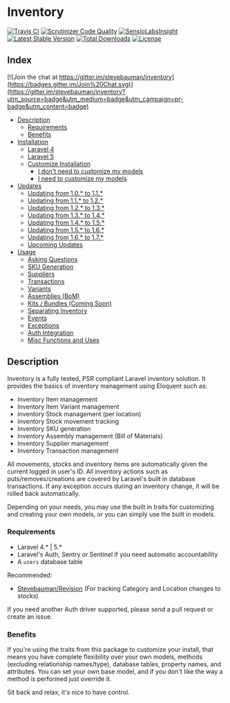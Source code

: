 # Inventory

[![Travis CI](https://img.shields.io/travis/stevebauman/inventory/v1.7.svg?style=flat-square)](https://travis-ci.org/stevebauman/inventory)
[![Scrutinizer Code Quality](https://img.shields.io/scrutinizer/g/stevebauman/inventory.svg?style=flat-square)](https://scrutinizer-ci.com/g/stevebauman/inventory/?branch=master)
[![SensioLabsInsight](https://img.shields.io/sensiolabs/i/69e0abf0-cd74-4d4d-b40c-e943c4a7eea9.svg?style=flat-square)](https://insight.sensiolabs.com/projects/69e0abf0-cd74-4d4d-b40c-e943c4a7eea9)
[![Latest Stable Version](https://img.shields.io/packagist/v/stevebauman/inventory.svg?style=flat-square)](https://packagist.org/packages/stevebauman/inventory)
[![Total Downloads](https://img.shields.io/packagist/dt/stevebauman/inventory.svg?style=flat-square)](https://packagist.org/packages/stevebauman/inventory)
[![License](https://img.shields.io/packagist/l/stevebauman/inventory.svg?style=flat-square)](https://packagist.org/packages/stevebauman/inventory)

## Index

[![Join the chat at https://gitter.im/stevebauman/inventory](https://badges.gitter.im/Join%20Chat.svg)](https://gitter.im/stevebauman/inventory?utm_source=badge&utm_medium=badge&utm_campaign=pr-badge&utm_content=badge)

<ul>
    <li>
        <a href="#description">Description</a>
        <ul>
            <li><a href="#requirements">Requirements</a></li>
            <li><a href="#benefits">Benefits</a></li>
        </ul>
    </li>
    <li>
        <a href="docs/INSTALLATION.md">Installation</a>
        <ul>
            <li><a href="docs/INSTALLATION.md#installation-laravel-4">Laravel 4</a></li>
            <li><a href="docs/INSTALLATION.md#installation-laravel-5">Laravel 5</a></li>
            <li>
                <a href="docs/INSTALLATION.md#customize-installation">Customize Installation</a>
                <ul>
                    <li><a href="docs/INSTALLATION.md#i-dont-need-to-customize-my-models">I don't need to customize my models</a></li>
                    <li><a href="docs/INSTALLATION.md#i-want-to-customize-my-models">I need to customize my models</a></li>
                </ul>
            </li>
        </ul>
    </li>
    <li>
        <a href="docs/UPDATES.md">Updates</a>
        <ul>
            <li><a href="docs/UPDATES.md#updating-from-10-to-11">Updating from 1.0.* to 1.1.*</a></li>
            <li><a href="docs/UPDATES.md#updating-from-11-to-12">Updating from 1.1.* to 1.2.*</a></li>
            <li><a href="docs/UPDATES.md#updating-from-12-to-13">Updating from 1.2.* to 1.3.*</a></li>
            <li><a href="docs/UPDATES.md#updating-from-13-to-14">Updating from 1.3.* to 1.4.*</a></li>
            <li><a href="docs/UPDATES.md#updating-from-14-to-15">Updating from 1.4.* to 1.5.*</a></li>
            <li><a href="docs/UPDATES.md#updating-from-15-to-16">Updating from 1.5.* to 1.6.*</a></li>
            <li><a href="docs/UPDATES.md#updating-from-16-to-17">Updating from 1.6.* to 1.7.*</a></li>
            <li><a href="docs/UPDATES.md#upcoming-updates">Upcoming Updates</a></li>
        </ul>
    </li>
    <li>
        <a href="docs/USAGE.md">Usage</a>
        <ul>
            <li><a href="docs/USAGE.md#asking-questions">Asking Questions</a></li>
            <li><a href="docs/USAGE.md#sku-generation">SKU Generation</a></li>
            <li><a href="docs/USAGE.md#suppliers">Suppliers</a></li>
            <li><a href="docs/TRANSACTIONS.md">Transactions</a></li>
            <li><a href="docs/VARIANTS.md">Variants</a></li>
            <li><a href="docs/ASSEMBLIES.md">Assemblies (BoM)</a></li>
            <li><a href="docs/KITS.md">Kits / Bundles (Coming Soon)</a></li>
            <li><a href="docs/SEPARATING-INVENTORY.md">Separating Inventory</a></li>
            <li><a href="docs/EVENTS.md">Events</a></li>
            <li><a href="docs/USAGE.md#exceptions">Exceptions</a></li>
            <li><a href="docs/USAGE.md#auth-integration">Auth Integration</a></li>
            <li><a href="docs/USAGE.md#misc-functions-and-uses">Misc Functions and Uses</a></li>
        </ul>
    </li>
</ul>

## Description

Inventory is a fully tested, PSR compliant Laravel inventory solution. It provides the basics of inventory management using Eloquent such as:

- Inventory Item management
- Inventory Item Variant management
- Inventory Stock management (per location)
- Inventory Stock movement tracking
- Inventory SKU generation
- Inventory Assembly management (Bill of Materials)
- Inventory Supplier management
- Inventory Transaction management

All movements, stocks and inventory items are automatically given the current logged in user's ID. All inventory actions
such as puts/removes/creations are covered by Laravel's built in database transactions. If any exception occurs
during an inventory change, it will be rolled back automatically.

Depending on your needs, you may use the built in traits for customizing and creating your own models, or
you can simply use the built in models.

### Requirements

- Laravel 4.* | 5.*
- Laravel's Auth, Sentry or Sentinel if you need automatic accountability
- A `users` database table

Recommended:

- [Stevebauman/Revision](http://www.github.com/stevebauman/revision) (For tracking Category and Location changes to stocks)

If you need another Auth driver supported, please send a pull request or create an issue.

### Benefits

If you're using the traits from this package to customize your install, that means you have complete flexibility over your own
models, methods (excluding relationship names/type), database tables, property names, and attributes. You can set your
own base model, and if you don't like the way a method is performed just override it.

Sit back and relax, it's nice to have control.
